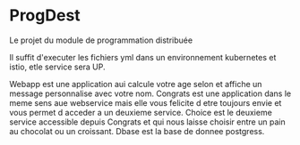 # ProgDest
Le projet du module de programmation distribuée

Il suffit d'executer les fichiers yml dans un environnement kubernetes et istio, etle service sera UP.

Webapp est une application aui calcule votre age selon et affiche un message personnalise avec votre nom.
Congrats est une application dans le meme sens aue webservice mais elle vous felicite d etre toujours envie et vous permet d acceder a un deuxieme service.
Choice est le deuxieme service accessible depuis Congrats et qui nous laisse choisir entre un pain au chocolat ou un croissant.
Dbase est la base de donnee postgress.
